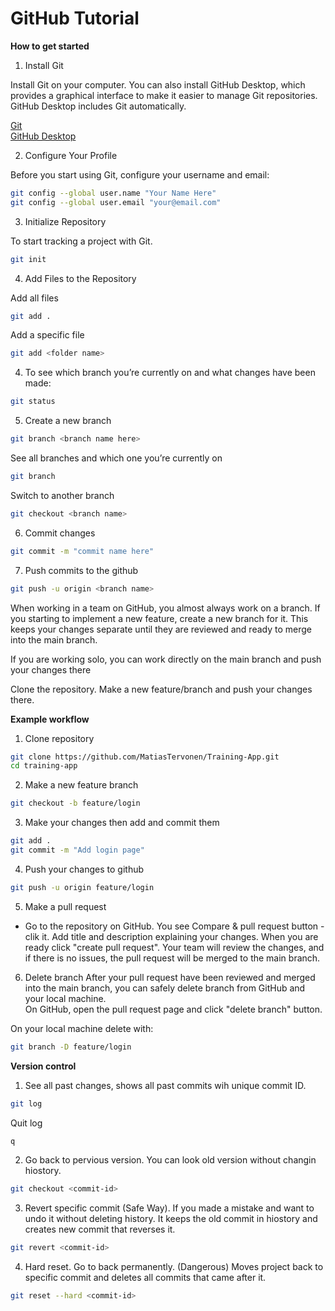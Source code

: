 # GitHub Tutorial

**How to get started**

1. Install Git

Install Git on your computer.
You can also install GitHub Desktop, which provides a graphical interface to make it easier to manage Git repositories.
GitHub Desktop includes Git automatically.

[Git](https://git-scm.com/)  
[GitHub Desktop](https://desktop.github.com/download/)

2. Configure Your Profile

Before you start using Git, configure your username and email:

```bash
git config --global user.name "Your Name Here"
git config --global user.email "your@email.com"
```

3. Initialize Repository

To start tracking a project with Git.

```bash
git init
```

4. Add Files to the Repository

Add all files

```bash
git add .
```

Add a specific file

```bash
git add <folder name>
```

4. To see which branch you’re currently on and what changes have been made:

```bash
git status
```

5. Create a new branch

```bash
git branch <branch name here>
```

See all branches and which one you’re currently on

```bash
git branch
```

Switch to another branch

```bash
git checkout <branch name>
```

6. Commit changes

```bash
git commit -m "commit name here"
```

7. Push commits to the github

```bash
git push -u origin <branch name>
```

When working in a team on GitHub, you almost always work on a branch.
If you starting to implement a new feature, create a new branch for it.
This keeps your changes separate until they are reviewed and ready to merge into the main branch.

If you are working solo, you can work directly on the main branch and push your changes there

Clone the repository. Make a new feature/branch and push your changes there.

**Example workflow**

1. Clone repository

```bash
git clone https://github.com/MatiasTervonen/Training-App.git
cd training-app
```

2. Make a new feature branch

```bash
git checkout -b feature/login
```

3. Make your changes then add and commit them

```bash
git add .
git commit -m "Add login page"
```

4. Push your changes to github

```bash
git push -u origin feature/login
```

5. Make a pull request

- Go to the repository on GitHub. You see Compare & pull request button - clik it.
  Add title and description explaining your changes. When you are ready click "create pull request".
  Your team will review the changes, and if there is no issues, the pull request will be merged to the main branch.

6. Delete branch After your pull request have been reviewed and merged into the main branch, you can safely delete branch from GitHub and your local machine.  
   On GitHub, open the pull request page and click "delete branch" button.

On your local machine delete with:
```bash
git branch -D feature/login
```

**Version control**

1. See all past changes, shows all past commits wih unique commit ID.

```bash
git log
```

Quit log

```bash
q
```

2. Go back to pervious version. You can look old version without changin hiostory.

```bash
git checkout <commit-id>
```

3. Revert specific commit (Safe Way). If you made a mistake and want to undo it without deleting history.
   It keeps the old commit in hiostory and creates new commit that reverses it.

```bash
git revert <commit-id>
```

4. Hard reset. Go to back permanently. (Dangerous)
   Moves project back to specific commit and deletes all commits that came after it.

```bash
git reset --hard <commit-id>
```


